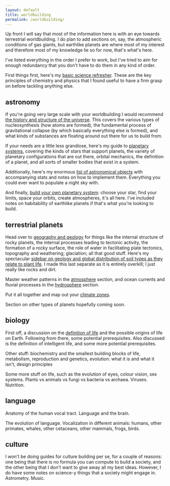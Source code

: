 ```yaml
---
layout: default
title: worldbuilding
permalink: /worldbuilding/
---
```


Up front I will say that most of the information here is with an eye towards terrestrial worldbuilding. I do plan to add sections on, say, the atmospheric conditions of gas giants, but earthlike planets are where most of my interest and therefore most of my knowledge lie so for now, that's what's here.

I've listed everything in the order I prefer to work, but I've tried to aim for enough redundancy that you don't have to do them in any kind of order.

First things first, here's my [basic science refresher](/worldbuilding/appendices/basics/). These are the key principles of chemistry and physics that I found useful to have a firm grasp on before tackling anything else.

## astronomy
If you're going very large scale with your worldbuilding I would recommend [the history and structure of the universe](/worldbuilding/astronomy/universe/). This covers the various types of nucleosynthesis (how atoms are formed), the fundamental process of gravitational collapse (by which basically everything else is formed), and what kinds of substances are floating around out there for us to build from.

If your needs are a little less grandiose, here's my guide to [planetary systems](/worldbuilding/astronomy/planetary-systems/), covering the kinds of stars that support planets, the variety of planetary configurations that are out there, orbital mechanics, the definition of a planet, and all sorts of smaller bodies that exist in a system.

Additionally, here's my enormous [list of astronomical objects](/worldbuilding/astronomy/objects/) with accompanying stats and notes on how to implement them. Everything you could ever want to populate a night sky with.

And finally, [build your own planetary system](/worldbuilding/build/): choose your star, find your limits, space your orbits, create atmospheres, it's all here. I've included notes on habitability of earthlike planets if that's what you're looking to build.

## terrestrial planets
Head over to [geography and geology](/worldbuilding/planetology/geography/) for things like the internal structure of rocky planets, the internal processes leading to tectonic activity, the formation of a rocky surface, the role of water in facilitating plate tectonics, topography and weathering; glaciation; all that good stuff. Here's my spectacular [sidebar on geology and global distribution of soil types as they relate to plant life](/worldbuilding/planetology/geography/sidebar/). I made this last separate as it is entirely overkill; I just really like rocks and dirt.

Master weather patterns in the [atmosphere](/worldbuilding/planetology/atmosphere/) section, and ocean currents and fluvial processes in the [hydrosphere](/worldbuilding/planetology/hydrosphere/) section.

Put it all together and map out your [climate zones](/worldbuilding/planetology/climate/).

Section on other types of planets hopefully coming soon.

## biology
First off, a discussion on the [definition of life](/worldbuilding/biology/life) and the possible origins of life on Earth. Following from there, some potential prerequisites. Also discussed is the definition of intelligent life, and some more potential prerequisites.

Other stuff: biochemistry and the smallest building blocks of life, metabolism, reproduction and genetics, evolution: what it is and what it isn't, design principles

Some more stuff on life, such as the evolution of eyes, colour vision, sex systems. Plants vs animals vs fungi vs bacteria vs archaea. Viruses. Nutrition.

## language

Anatomy of the human vocal tract. Language and the brain.

The evolution of language. Vocalization in different animals: humans, other primates, whales, other cetaceans, other mammals, frogs, birds.

## culture
I won't be doing guides for culture building per se, for a couple of reasons: one being that there is no formula you can compute to build a society, and the other being that I don't want to give away all my best ideas. However, I do have some notes on science-y things that a society might engage in. Astrometry. Music.
